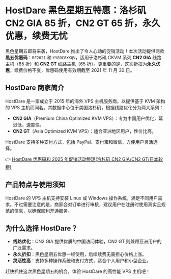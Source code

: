 # HostDare 黑色星期五特惠：洛杉矶 CN2 GIA 85 折，CN2 GT 65 折，永久优惠，续费无忧

黑色星期五即将来袭，HostDare 推出了令人心动的促销活动！本次活动提供两款**黑五优惠码**：`BF2021` 和 `YY89C8XKQV`，适用于洛杉矶 CKVM 系列 **CN2 GIA** 线路主机（85 折）和 **CN2 GT** 线路主机（65 折）。更重要的是，这次折扣为**永久优惠**，续费价格不变，优惠码使用有效期截至 2021 年 11 月 30 日。

## HostDare 商家简介

HostDare 是一家成立于 2015 年的海外 VPS 主机服务商，以提供基于 KVM 架构的 VPS 主机而闻名。其数据中心位于美国洛杉矶，根据线路优化分为两大系列：

- **CN2 GIA**（Premium China Optimized KVM VPS）：专为中国用户优化，延迟低，速度快。
- **CN2 GT**（Asia Optimized KVM VPS）：适合亚洲地区用户，性价比高。

HostDare 支持多种支付方式，包括 PayPal、支付宝和微信，方便用户灵活选择。

👉 [HostDare 优惠码和 2025 年促销活动整理(洛杉矶 CN2 GIA/CN2 GT/日本软银)](https://bit.ly/hostdare)

## 产品特点与使用须知

HostDare 的 VPS 主机支持安装 Linux 或 Windows 操作系统，满足不同用户需求。不过需要注意的是，商家会对订单进行审核，建议用户在注册时使用真实且规范的信息，以确保顺利开通服务。

## 为什么选择 HostDare？

- **线路优化**：CN2 GIA 提供优质的中国访问体验，CN2 GT 则兼顾亚洲用户的广泛需求。
- **永久折扣**：黑色星期五优惠一经使用，后续续费无需担心价格上涨。
- **灵活性高**：支持多种操作系统和支付方式，适合个人用户和小型企业。

赶快抓住这次黑色星期五的机会，体验 HostDare 的高性能 VPS 主机吧！